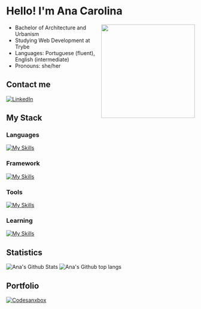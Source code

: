 # Hello! I'm Ana Carolina
<img align="right" width="250px" src="https://user-images.githubusercontent.com/84690257/188514618-d1d03529-1a30-4e51-8d22-a1359117732f.png">

- Bachelor of Architecture and Urbanism
- Studying Web Development at Trybe
- Languages: Portuguese (fluent), English (intermediate)
- Pronouns: she/her

## Contact me
[![LinkedIn](https://img.shields.io/badge/LinkedIn-0077B5?style=for-the-badge&logo=linkedin&logoColor=white)](https://www.linkedin.com/in/ana-c-b-magalhaes/)

## My Stack
  ### Languages
[![My Skills](https://skills.thijs.gg/icons?i=html,css,js&theme=dark)](https://skills.thijs.gg)

  ### Framework
[![My Skills](https://skills.thijs.gg/icons?i=jest,react,redux&theme=dark)](https://skills.thijs.gg)

  ### Tools
[![My Skills](https://skills.thijs.gg/icons?i=git,github&theme=dark)](https://skills.thijs.gg)

  ### Learning
[![My Skills](https://skills.thijs.gg/icons?i=docker,mysql&theme=dark)](https://skills.thijs.gg)

## Statistics
![Ana's Github Stats](https://github-readme-stats.vercel.app/api?username=aninhabort&show_icons=true&theme=dracula&include_all_commits=true&count_private=true)
![Ana's Github top langs](https://github-readme-stats.vercel.app/api/top-langs/?username=aninhabort&theme=dracula)

## Portfolio
[![Codesanxbox](https://img.shields.io/badge/Codesandbox-000000?style=for-the-badge&logo=CodeSandbox&logoColor=white)](https://codesandbox.io/u/aninhabort)
